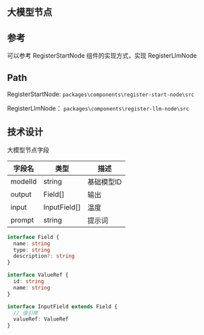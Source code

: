 ## 大模型节点

## 参考

可以参考 RegisterStartNode 组件的实现方式，实现 RegisterLlmNode

## Path

RegisterStartNode: `packages\components\register-start-node\src`

RegisterLlmNode： `packages\components\register-llm-node\src`

## 技术设计

大模型节点字段

| 字段名 | 类型 | 描述 |
| --- | --- | --- |
| modelId | string | 基础模型ID |
| output | Field[] | 输出 |
| input | InputField[] | 温度 |
| prompt | string | 提示词 |

```ts
interface Field {
  name: string
  type: string
  description?: string
}

interface ValueRef {
  id: string
  name: string
}

interface InputField extends Field {
  // 值引用
  valueRef: ValueRef
}
```
